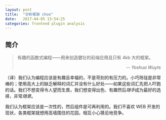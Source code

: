```yaml
---
layout: post
title:  "分析框架 choo"
date:   2017-04-05 13:54:25
categories: frontend plugin analysis
---
```


## 简介

> 有趣的函数式编程——用来创造健壮的前端应用且只有 4kb 大的框架。
>
> <div align="right">-- <cite>Yoshua Wuyts</cite></div>

（译）我们认为编程应该是有趣且幸福的，不是苛刻的有压力的。小巧玲珑是非常棒的；使用高大上的缺乏解释的词汇并没有什么好处——如果这些词汇先把人吓跑的话。我们不想变得令人望而生畏，我们想变得出色、有趣然后*随手*成为最好的选择，非常*随意*。

我们认为框架应该是一次性的，然后组件是可再利用的。我们不喜欢 WEB 开发的现状，各类框架就想用高墙围住的花园，相互小心猜忌地竞争。